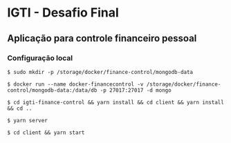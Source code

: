 # IGTI - Desafio Final
## Aplicação para controle financeiro pessoal

### Configuração local

    $ sudo mkdir -p /storage/docker/finance-control/mongodb-data

    $ docker run --name docker-financecontrol -v /storage/docker/finance-control/mongodb-data:/data/db -p 27017:27017 -d mongo

    $ cd igti-finance-control && yarn install && cd client && yarn install && cd ..

    $ yarn server

    $ cd client && yarn start